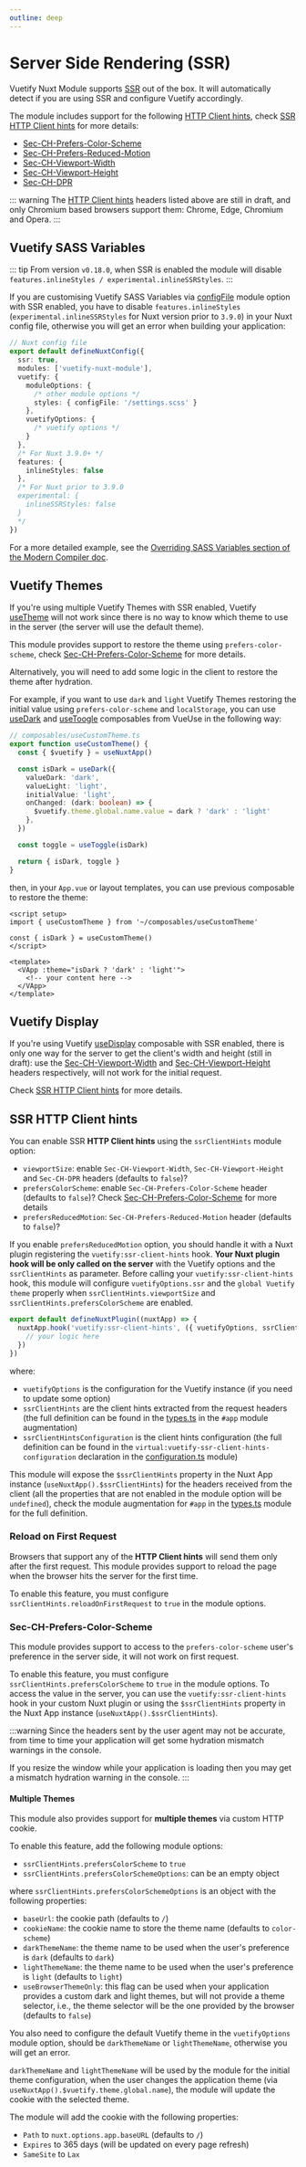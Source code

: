 ```yaml
---
outline: deep
---
```


# Server Side Rendering (SSR)

Vuetify Nuxt Module supports [SSR](https://nuxt.com/docs/api/configuration/nuxt-config#ssr) out of the box. It will automatically detect if you are using SSR and configure Vuetify accordingly.

The module includes support for the following [HTTP Client hints](https://developer.mozilla.org/en-US/docs/Web/HTTP/Client_hints), check [SSR HTTP Client hints](#ssr-http-client-hints) for more details:
- [Sec-CH-Prefers-Color-Scheme](https://developer.mozilla.org/en-US/docs/Web/HTTP/Headers/Sec-CH-Prefers-Color-Scheme)
- [Sec-CH-Prefers-Reduced-Motion](https://developer.mozilla.org/en-US/docs/Web/HTTP/Headers/Sec-CH-Prefers-Reduced-Motion)
- [Sec-CH-Viewport-Width](https://wicg.github.io/responsive-image-client-hints/#sec-ch-viewport-width)
- [Sec-CH-Viewport-Height](https://wicg.github.io/responsive-image-client-hints/#sec-ch-viewport-height)
- [Sec-CH-DPR](https://wicg.github.io/responsive-image-client-hints/#sec-ch-dpr)

::: warning
The [HTTP Client hints](https://developer.mozilla.org/en-US/docs/Web/HTTP/Client_hints) headers listed above are still in draft, and only Chromium based browsers support them: Chrome, Edge, Chromium and Opera.
:::

## Vuetify SASS Variables

::: tip
From version `v0.18.0`, when SSR is enabled the module will disable `features.inlineStyles / experimental.inlineSSRStyles`.
:::

If you are customising Vuetify SASS Variables via [configFile](https://github.com/vuetifyjs/vuetify-loader/tree/master/packages/vite-plugin#customising-variables) module option with SSR enabled, you have to disable `features.inlineStyles` (`experimental.inlineSSRStyles` for Nuxt version prior to `3.9.0`) in your Nuxt config file, otherwise you will get an error when building your application:
```ts
// Nuxt config file
export default defineNuxtConfig({
  ssr: true,
  modules: ['vuetify-nuxt-module'],
  vuetify: {
    moduleOptions: {
      /* other module options */
      styles: { configFile: '/settings.scss' }
    },
    vuetifyOptions: {
      /* vuetify options */
    }
  },
  /* For Nuxt 3.9.0+ */
  features: {
    inlineStyles: false
  },
  /* For Nuxt prior to 3.9.0
  experimental: {
    inlineSSRStyles: false
  }
  */
})
```

For a more detailed example, see the [Overriding SASS Variables section of the Modern Compiler doc](/guide/sass-modern-compiler.md#overriding-sass-variables).

## Vuetify Themes

If you're using multiple Vuetify Themes with SSR enabled, Vuetify [useTheme](https://vuetifyjs.com/en/api/use-theme/) will not work since there is no way to know which theme to use in the server (the server will use the default theme).

This module provides support to restore the theme using `prefers-color-scheme`, check [Sec-CH-Prefers-Color-Scheme](#sec-ch-prefers-color-scheme) for more details.

Alternatively, you will need to add some logic in the client to restore the theme after hydration.

For example, if you want to use `dark` and `light` Vuetify Themes restoring the initial value using `prefers-color-scheme` and `localStorage`, you can use [useDark](https://vueuse.org/core/useDark/) and [useToogle](https://vueuse.org/shared/useToggle/) composables from VueUse in the following way:
```ts
// composables/useCustomTheme.ts
export function useCustomTheme() {
  const { $vuetify } = useNuxtApp()

  const isDark = useDark({
    valueDark: 'dark',
    valueLight: 'light',
    initialValue: 'light',
    onChanged: (dark: boolean) => {
      $vuetify.theme.global.name.value = dark ? 'dark' : 'light'
    },
  })

  const toggle = useToggle(isDark)

  return { isDark, toggle }
}
```

then, in your `App.vue` or layout templates, you can use previous composable to restore the theme:
```vue
<script setup>
import { useCustomTheme } from '~/composables/useCustomTheme'

const { isDark } = useCustomTheme()
</script>

<template>
  <VApp :theme="isDark ? 'dark' : 'light'">
    <!-- your content here -->
  </VApp>
</template>
```

## Vuetify Display

If you're using Vuetify [useDisplay](https://vuetifyjs.com/en/api/use-display/) composable with SSR enabled, there is only one way for the server to get the client's width and height (still in draft): use the [Sec-CH-Viewport-Width](https://wicg.github.io/responsive-image-client-hints/#sec-ch-viewport-width) and [Sec-CH-Viewport-Height](https://wicg.github.io/responsive-image-client-hints/#sec-ch-viewport-height) headers respectively, will not work for the initial request.

Check [SSR HTTP Client hints](#ssr-http-client-hints) for more details.

## SSR HTTP Client hints

You can enable SSR **HTTP Client hints** using the `ssrClientHints` module option:
- `viewportSize`: enable `Sec-CH-Viewport-Width`, `Sec-CH-Viewport-Height` and `Sec-CH-DPR` headers (defaults to `false`)?
- `prefersColorScheme`: enable `Sec-CH-Prefers-Color-Scheme` header (defaults to `false`)? Check [Sec-CH-Prefers-Color-Scheme](#sec-ch-prefers-color-scheme) for more details
- `prefersReducedMotion`: `Sec-CH-Prefers-Reduced-Motion` header (defaults to `false`)?

If you enable `prefersReducedMotion` option, you should handle it with a Nuxt plugin registering the `vuetify:ssr-client-hints` hook.
**Your Nuxt plugin hook will be only called on the server** with the Vuetify options and the `ssrClientHints` as parameter.
Before calling your `vuetify:ssr-client-hints` hook, this module will configure `vuetifyOptions.ssr` and the `global Vuetify theme` properly when `ssrClientHints.viewportSize` and `ssrClientHints.prefersColorScheme` are enabled.

```ts
export default defineNuxtPlugin((nuxtApp) => {
  nuxtApp.hook('vuetify:ssr-client-hints', ({ vuetifyOptions, ssrClientHints, ssrClientHintsConfiguration }) => {
    // your logic here
  })
})
```

where:
- `vuetifyOptions` is the configuration for the Vuetify instance (if you need to update some option)
- `ssrClientHints` are the client hints extracted from the request headers (the full definition can be found in the [types.ts](https://github.com/vuetifyjs/nuxt-module/blob/main/src/types.ts) in the `#app` module augmentation)
- `ssrClientHintsConfiguration` is the client hints configuration (the full definition can be found in the `virtual:vuetify-ssr-client-hints-configuration` declaration in the [configuration.ts](https://github.com/vuetifyjs/nuxt-module/blob/main/configuration.d.ts) module)

This module will expose the `$ssrClientHints` property in the Nuxt App instance (`useNuxtApp().$ssrClientHints`) for the headers received from the client (all the properties that are not enabled in the module option will be `undefined`), check the module augmentation for `#app` in the [types.ts](https://github.com/vuetifyjs/nuxt-module/blob/main/src/types.ts) module for the full definition.

### Reload on First Request

Browsers that support any of the **HTTP Client hints** will send them only after the first request. This module provides support to reload the page when the browser hits the server for the first time.

To enable this feature, you must configure `ssrClientHints.reloadOnFirstRequest` to `true` in the module options.

### Sec-CH-Prefers-Color-Scheme

This module provides support to access to the `prefers-color-scheme` user's preference in the server side, it will not work on first request.

To enable this feature, you must configure `ssrClientHints.prefersColorScheme` to `true` in the module options. To access the value in the server, you can use the `vuetify:ssr-client-hints` hook in your custom Nuxt plugin or using the `$ssrClientHints` property in the Nuxt App instance (`useNuxtApp().$ssrClientHints`).

:::warning
Since the headers sent by the user agent may not be accurate, from time to time your application will get some hydration mismatch warnings in the console.

If you resize the window while your application is loading then you may get a mismatch hydration warning in the console.
:::

#### Multiple Themes

This module also provides support for **multiple themes** via custom HTTP cookie. 

To enable this feature, add the following module options:
- `ssrClientHints.prefersColorScheme` to `true` 
- `ssrClientHints.prefersColorSchemeOptions`: can be an empty object

where `ssrClientHints.prefersColorSchemeOptions` is an object with the following properties:
- `baseUrl`: the cookie path (defaults to `/`)
- `cookieName`: the cookie name to store the theme name (defaults to `color-scheme`)
- `darkThemeName`: the theme name to be used when the user's preference is `dark` (defaults to `dark`)
- `lightThemeName`: the theme name to be used when the user's preference is `light` (defaults to `light`)
- `useBrowserThemeOnly`: this flag can be used when your application provides a custom dark and light themes, but will not provide a theme selector, i.e., the theme selector will be the one provided by the browser (defaults to `false`)

You also need to configure the default Vuetify theme in the `vuetifyOptions` module option, should be `darkThemeName` or `lightThemeName`, otherwise you will get an error.

`darkThemeName` and `lightThemeName` will be used by the module for the initial theme configuration, when the user changes the application theme (via `useNuxtApp().$vuetify.theme.global.name`), the module will update the cookie with the selected theme.

The module will add the cookie with the following properties:
- `Path` to `nuxt.options.app.baseURL` (defaults to `/`)
- `Expires` to 365 days (will be updated on every page refresh)
- `SameSite` to `Lax`
